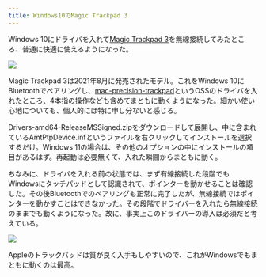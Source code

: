 ```yaml
---
title: Windows10でMagic Trackpad 3
---
```

Windows 10にドライバを入れて[Magic Trackpad 3](https://www.amazon.co.jp/dp/B09BTT6FJ9)を無線接続してみたところ、普通に快適に使えるようになった。

![](https://lh3.googleusercontent.com/HDZ4-dBYw_Mag2NrwMaZgYepgpRZT5uFcJKr-IEYfZ2scwgCSwdPwH274-UoxrirPnyVbY4bVv5tBATqJkms156iuW7VYe6K9zaoYwfw_6yHY5ulyVOwi6cuCXmC5w039sPZF7xX0MgTW4pHuVf9RX3P_HKGPJVkfZtG4O7UzDe0oo_QG7YFmMN1Jk3SIQ)

Magic Trackpad 3は2021年8月に発売されたモデル。これをWindows 10にBluetoothでペアリングし、[mac-precision-trackpad](https://github.com/imbushuo/mac-precision-touchpad)というOSSのドライバを入れたところ、4本指の操作なども含めてまともに動くようになった。細かい使い心地についても、個人的には特に申し分ないと感じる。

Drivers-amd64-ReleaseMSSigned.zipをダウンロードして展開し、中に含まれているAmtPtpDevice.infというファイルを右クリックしてインストールを選択するだけ。Windows 11の場合は、その他のオプションの中にインストールの項目があるはず。再起動は必要無くて、入れた瞬間からまともに動く。

ちなみに、ドライバを入れる前の状態では、まず有線接続した段階でもWindowsにタッチパッドとして認識されて、ポインターを動かせることは確認した。その後Bluetoothでのペアリングも正常に完了したが、無線接続ではポインターを動かすことはできなかった。その段階でドライバーを入れたら無線接続のままでも動くようになった。故に、事実上このドライバーの導入は必須だと考えている。

![](https://lh3.googleusercontent.com/PQsuJ9L7uM50dcw_Y88-WJS1lSFBSFqr82e85jTJRqYfPkXFiAJjxk0_IXDRDHQAkLpE3wQHDVcCqTscAbKMNCwgJ-f7DjMZ1YarFuL_Dv1EAMYGOvxGjqNAXfGCRRjS2i3Yn1b-fiahCTXvRT6cnzXtpjWATn1IBbcdUZx_Zcd9ggXWXFimUJzouFDdNA)

Appleのトラックパッドは質が良く入手もしやすいので、これがWindowsでもまともに動くのは最高。
